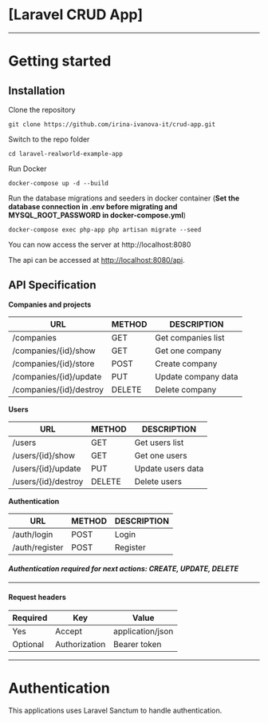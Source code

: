 # [Laravel CRUD App]
----------

# Getting started

## Installation

Clone the repository

    git clone https://github.com/irina-ivanova-it/crud-app.git

Switch to the repo folder

    cd laravel-realworld-example-app

Run Docker

    docker-compose up -d --build

Run the database migrations and seeders in docker container (**Set the database connection in .env before migrating and MYSQL_ROOT_PASSWORD in docker-compose.yml**)

    docker-compose exec php-app php artisan migrate --seed

You can now access the server at http://localhost:8080

The api can be accessed at [http://localhost:8080/api](http://localhost:8080/api).

## API Specification

**Companies and projects**

| **URL** 	               | **METHOD** | 	 **DESCRIPTION**    | 
|-------------------------|------------|-----------------------|
| /companies	           | GET   	    | Get companies list    |
| /companies/{id}/show    | GET	    | Get one company	    |
| /companies/{id}/store   | POST 	    | Create company        |
| /companies/{id}/update  | PUT   	    | Update company data   |
| /companies/{id}/destroy  | DELETE     | Delete company        |


**Users**

| **URL** 	           | **METHOD** | 	 **DESCRIPTION**    | 
|---------------------|------------|-----------------------|
| /users	             | GET   	    | Get users list    |
| /users/{id}/show    | GET	    | Get one users	    |
| /users/{id}/update  | PUT   	    | Update users data   |
| /users/{id}/destroy | DELETE     | Delete users        |

**Authentication**

| **URL** 	      | **METHOD** | 	 **DESCRIPTION**      | 
|----------------|------------|------------------------|
| /auth/login    | POST   	   | Login                  |
| /auth/register | POST	      | Register	              |




#### ***Authentication required for next actions: CREATE, UPDATE, DELETE***

----------

#### Request headers

| **Required** 	| **Key**              	 | **Value**            	    |
|----------	|------------------------|---------------------------|
| Yes      	| Accept    	            | application/json 	        |
| Optional 	| Authorization    	     | Bearer token       	 |

----------

# Authentication

This applications uses Laravel Sanctum to handle authentication.


